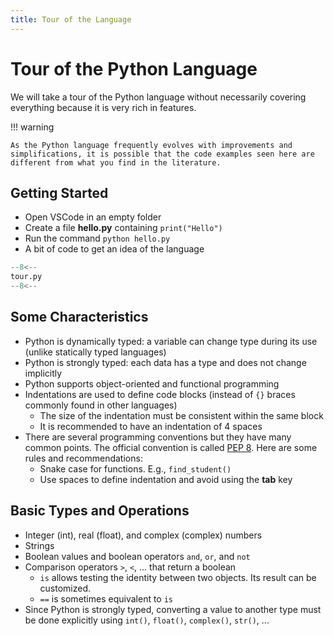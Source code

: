```yaml
---
title: Tour of the Language
---
```


# Tour of the Python Language

We will take a tour of the Python language without necessarily covering everything because it is very rich in features.

!!! warning

    As the Python language frequently evolves with improvements and simplifications, it is possible that the code examples seen here are different from what you find in the literature.

## Getting Started

- Open VSCode in an empty folder
- Create a file **hello.py** containing `print("Hello")`
- Run the command `python hello.py`
- A bit of code to get an idea of the language

```py
--8<--
tour.py
--8<--
```

## Some Characteristics

- Python is dynamically typed: a variable can change type during its use (unlike statically typed languages)
- Python is strongly typed: each data has a type and does not change implicitly
- Python supports object-oriented and functional programming
- Indentations are used to define code blocks (instead of `{}` braces commonly found in other languages)
    - The size of the indentation must be consistent within the same block
    - It is recommended to have an indentation of 4 spaces
- There are several programming conventions but they have many common points. The official convention is called [PEP 8](https://peps.python.org/pep-0008/). Here are some rules and recommendations:
    - Snake case for functions. E.g., `find_student()`
    - Use spaces to define indentation and avoid using the **tab** key

## Basic Types and Operations

- Integer (int), real (float), and complex (complex) numbers
- Strings
- Boolean values and boolean operators `and`, `or`, and `not`
- Comparison operators `>`, `<`, ... that return a boolean
    - `is` allows testing the identity between two objects. Its result can be customized.
    - `==` is sometimes equivalent to `is`
- Since Python is strongly typed, converting a value to another type must be done explicitly using `int()`, `float()`, `complex()`, `str()`, ...
